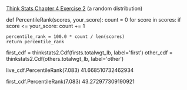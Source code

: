 [Think Stats Chapter 4 Exercise 2](http://greenteapress.com/thinkstats2/html/thinkstats2005.html#toc41) (a random distribution)

def PercentileRank(scores, your_score):
    count = 0
    for score in scores:
        if score <= your_score:
            count += 1

    percentile_rank = 100.0 * count / len(scores)
    return percentile_rank
            
  first_cdf = thinkstats2.Cdf(firsts.totalwgt_lb, label='first')
  other_cdf = thinkstats2.Cdf(others.totalwgt_lb, label='other')
  
  live_cdf.PercentileRank(7.083)
  41.668510732462934
  
  first_cdf.PercentileRank(7.083)
  43.272977309190921
  
